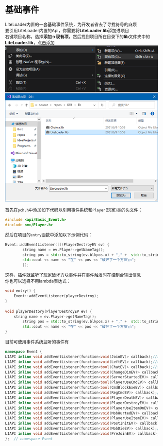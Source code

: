 # 基础事件
LiteLoader内置的一套基础事件系统，为开发者省去了寻找符号的麻烦  
要引用LiteLoader内置的Api，你需要将**LiteLoader.lib**添加进项目  
右键项目名称，选择**添加->现有项**，然后找到项目所在目录下的**lib**文件夹中的**LiteLoader.lib**，点击添加
![1](../../../images/Basic-Event-1.png)
![2](../../../images/Basic-Event-2.png)

首先在`pch.h`中添加如下代码以引用事件系统和`Player`(玩家)类的头文件：
```cpp
#include <api/Basic_Event.h>
#include <mc/Player.h>
```
然后在项目的`entry`函数中添加以下示例代码：
```cpp
Event::addEventListener([](PlayerDestroyEV ev) {
        string name = ev.Player->getNameTag();
        string pos = std::to_string(ev.blkpos.x) + "," +  std::to_string(ev.blkpos.y) + "," +  std::to_string(ev.blkpos.z);
        std::cout << name << "在" << pos << "破坏了一个方块\n";
        });
```
这样，插件就监听了玩家破坏方块事件并在事件触发时在控制台输出信息  
你也可以选择不用lambda表达式：
```cpp
void entry() {
    Event::addEventListener(playerDestroy);
}

void playerDestory(PlayerDestroyEV ev) {
    string name = ev.Player->getNameTag();
        string pos = std::to_string(ev.blkpos.x) + "," +  std::to_string(ev.blkpos.y) + "," +  std::to_string(ev.blkpos.z);
        std::cout << name << "在" << pos << "破坏了一个方块\n";
}
```
目前可使用事件系统监听的事件有
```cpp
namespace Event {
LIAPI inline void addEventListener(function<void(JoinEV)> callback);//玩家加入服务器
LIAPI inline void addEventListener(function<void(LeftEV)> callback);//玩家离开服务器
LIAPI inline void addEventListener(function<bool(ChatEV)> callback);//玩家聊天
LIAPI inline void addEventListener(function<void(ChangeDimEV)> callback);//玩家改变维度
LIAPI inline void addEventListener(function<void(ServerStartedEV)> callback);//服务器启动
LIAPI inline void addEventListener(function<bool(PlayerUseCmdEV)> callback);//玩家使用命令
LIAPI inline void addEventListener(function<bool(CmdBlockExeEV)> callback);//命令方块执行
LIAPI inline void addEventListener(function<void(RegCmdEV)> callback);//注册命令
LIAPI inline void addEventListener(function<void(PlayerDeathEV)> callback);//玩家死亡
LIAPI inline void addEventListener(function<void(PlayerDestroyEV)> callback);//玩家破坏方块
LIAPI inline void addEventListener(function<void(PlayerUseItemOnEV)> callback);//玩家使用物品在一个方块上
LIAPI inline void addEventListener(function<void(MobHurtedEV)> callback);//生物被攻击
LIAPI inline void addEventListener(function<void(PlayerUseItemEV)> callback);//玩家使用物品
LIAPI inline void addEventListener(function<void(PostInitEV)> callback);//LiteLoader加载时
LIAPI inline void addEventListener(function<void(MobDieEV)> callback);//生物死亡
LIAPI inline void addEventListener(function<void(PreJoinEV)> callback);//玩家连接服务器
};  // namespace Event
```